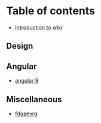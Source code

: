 # Table of contents

* [Introduction to wiki](README.md)

## Design

## Angular

* [angular 9](angular/untitled.md)

## Miscellaneous

* [fdgaevrg](miscellaneous/untitled.md)

